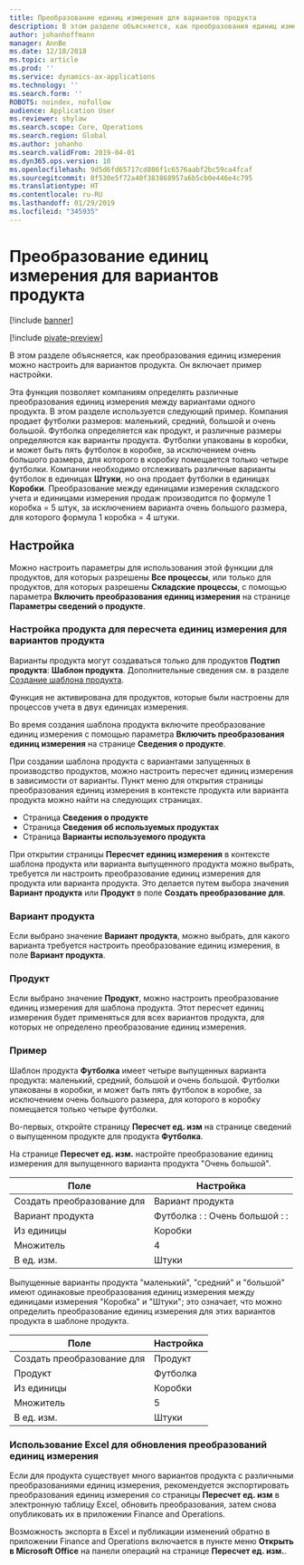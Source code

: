 ```yaml
---
title: Преобразование единиц измерения для вариантов продукта
description: В этом разделе объясняется, как преобразования единиц измерения можно настроить для вариантов продукта.
author: johanhoffmann
manager: AnnBe
ms.date: 12/18/2018
ms.topic: article
ms.prod: ''
ms.service: dynamics-ax-applications
ms.technology: ''
ms.search.form: ''
ROBOTS: noindex, nofollow
audience: Application User
ms.reviewer: shylaw
ms.search.scope: Core, Operations
ms.search.region: Global
ms.author: johanho
ms.search.validFrom: 2019-04-01
ms.dyn365.ops.version: 10
ms.openlocfilehash: 9d5d6fd65717cd886f1c6576aabf2bc59ca4fcaf
ms.sourcegitcommit: 0f530e5f72a40f383868957a6b5cb0e446e4c795
ms.translationtype: HT
ms.contentlocale: ru-RU
ms.lasthandoff: 01/29/2019
ms.locfileid: "345935"
---
```

# <a name="unit-of-measure-conversion-per-product-variant"></a>Преобразование единиц измерения для вариантов продукта

[!include [banner](../includes/banner.md)]

[!include [pivate-preview](../includes/pivate-preview-banner.md)]

В этом разделе объясняется, как преобразования единиц измерения можно настроить для вариантов продукта. Он включает пример настройки.

Эта функция позволяет компаниям определять различные преобразования единиц измерения между вариантами одного продукта. В этом разделе используется следующий пример. Компания продает футболки размеров: маленький, средний, большой и очень большой. Футболка определяется как продукт, и различные размеры определяются как варианты продукта. Футболки упакованы в коробки, и может быть пять футболок в коробке, за исключением очень большого размера, для которого в коробку помещается только четыре футболки. Компании необходимо отслеживать различные варианты футболок в единицах **Штуки**, но она продает футболки в единицах **Коробки**. Преобразование между единицами измерения складского учета и единицами измерения продаж производится по формуле 1 коробка = 5 штук, за исключением варианта очень большого размера, для которого формула 1 коробка = 4 штуки.

## <a name="setup"></a>Настройка

Можно настроить параметры для использования этой функции для продуктов, для которых разрешены **Все процессы**, или только для продуктов, для которых разрешены **Складские процессы**, с помощью параметра **Включить преобразования единиц измерения** на странице **Параметры сведений о продукте**.

### <a name="set-up-a-product-for-unit-conversion-per-variant"></a>Настройка продукта для пересчета единиц измерения для вариантов продукта

Варианты продукта могут создаваться только для продуктов **Подтип продукта**: **Шаблон продукта**. Дополнительные сведения см. в разделе [Создание шаблона продукта](tasks/create-product-master.md).

Функция не активирована для продуктов, которые были настроены для процессов учета в двух единицах измерения. 

Во время создания шаблона продукта включите преобразование единиц измерения с помощью параметра **Включить преобразования единиц измерения** на странице **Сведения о продукте**.

При создании шаблона продукта с вариантами запущенных в производство продуктов, можно настроить пересчет единиц измерения в зависимости от варианты. Пункт меню для открытия страницы преобразования единиц измерения в контексте продукта или варианта продукта можно найти на следующих страницах.

-   Страница **Сведения о продукте**
-   Страница **Сведения об используемых продуктах**
-   Страница **Варианты используемого продукта**

При открытии страницы **Пересчет единиц измерения** в контексте шаблона продукта или варианта выпущенного продукта можно выбрать, требуется ли настроить преобразование единиц измерения для продукта или варианта продукта. Это делается путем выбора значения **Вариант продукта** или **Продукт** в поле **Создать преобразование для**.

### <a name="product-variant"></a>Вариант продукта

Если выбрано значение **Вариант продукта**, можно выбрать, для какого варианта требуется настроить преобразование единиц измерения, в поле **Вариант продукта**.

### <a name="product"></a>Продукт

Если выбрано значение **Продукт**, можно настроить преобразование единиц измерения для шаблона продукта. Этот пересчет единиц измерения будет применяться для всех вариантов продукта, для которых не определено преобразование единиц измерения.

### <a name="example"></a>Пример

Шаблон продукта **Футболка** имеет четыре выпущенных варианта продукта: маленький, средний, большой и очень большой. Футболки упакованы в коробки, и может быть пять футболок в коробке, за исключением очень большого размера, для которого в коробку помещается только четыре футболки.

Во-первых, откройте страницу **Пересчет ед. изм** на странице сведений о выпущенном продукте для продукта **Футболка**.

На странице **Пересчет ед. изм.** настройте преобразование единиц измерения для выпущенного варианта продукта "Очень большой".

| **Поле**             | **Настройка**             |
|-----------------------|-------------------------|
| Создать преобразование для | Вариант продукта         |
| Вариант продукта       | Футболка : : Очень большой : : |
| Из единицы             | Коробки                   |
| Множитель                | 4                       |
| В ед. изм.               | Штуки                  |

Выпущенные варианты продукта "маленький", "средний" и "большой" имеют одинаковые преобразования единиц измерения между единицами измерения "Коробка" и "Штуки"; это означает, что можно определить преобразование единиц измерения для этих вариантов продукта в шаблоне продукта.

| **Поле**             | **Настройка** |
|-----------------------|-------------|
| Создать преобразование для | Продукт     |
| Продукт               | Футболка     |
| Из единицы             | Коробки       |
| Множитель                | 5           |
| В ед. изм.               | Штуки      |

### <a name="using-excel-to-update-the-unit-conversions"></a>Использование Excel для обновления преобразований единиц измерения

Если для продукта существует много вариантов продукта с различными преобразованиями единиц измерения, рекомендуется экспортировать преобразования единиц измерения со страницы **Пересчет ед. изм** в электронную таблицу Excel, обновить преобразования, затем снова опубликовать их в приложении Finance and Operations.

Возможность экспорта в Excel и публикации изменений обратно в приложении Finance and Operations включается в пункте меню **Открыть в Microsoft Office** на панели операций на странице **Пересчет ед. изм.**.
